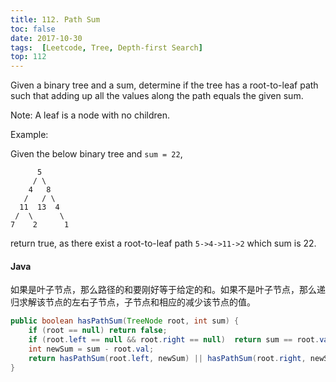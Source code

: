 ```yaml
---
title: 112. Path Sum
toc: false
date: 2017-10-30
tags:  [Leetcode, Tree, Depth-first Search]
top: 112
---
```



Given a binary tree and a sum, determine if the tree has a root-to-leaf path such that adding up all the values along the path equals the given sum.

Note: A leaf is a node with no children.

Example:

Given the below binary tree and `sum = 22`,

```
      5
     / \
    4   8
   /   / \
  11  13  4
 /  \      \
7    2      1
```

return true, as there exist a root-to-leaf path `5->4->11->2` which sum is 22.

#### Java

如果是叶子节点，那么路径的和要刚好等于给定的和。如果不是叶子节点，那么递归求解该节点的左右子节点，子节点和相应的减少该节点的值。


```Java
public boolean hasPathSum(TreeNode root, int sum) {
    if (root == null) return false;
    if (root.left == null && root.right == null)  return sum == root.val; //叶子节点
    int newSum = sum - root.val;
    return hasPathSum(root.left, newSum) || hasPathSum(root.right, newSum);  
}
```